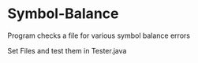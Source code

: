 # Symbol-Balance
Program checks a file for various symbol balance errors

Set Files and test them in Tester.java
